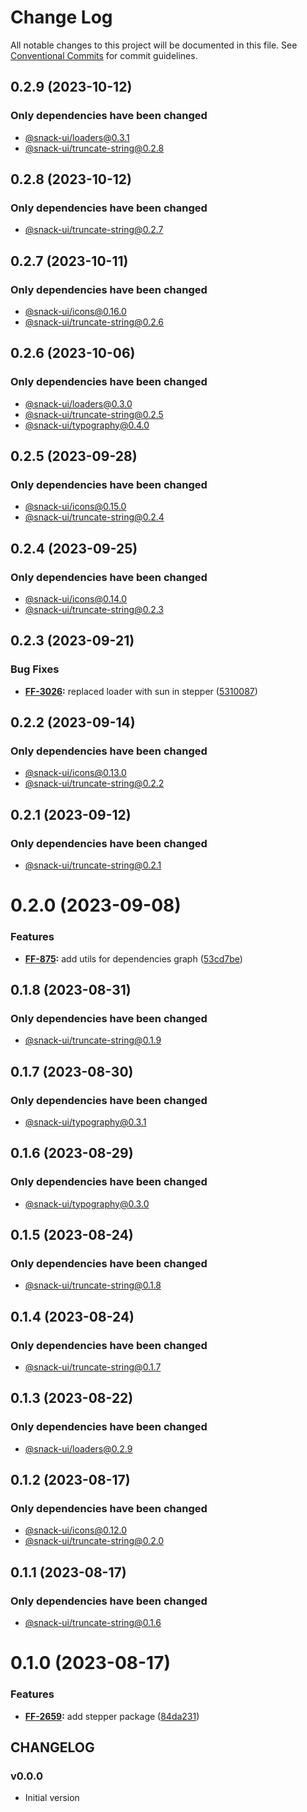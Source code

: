 # Change Log

All notable changes to this project will be documented in this file.
See [Conventional Commits](https://conventionalcommits.org) for commit guidelines.

## 0.2.9 (2023-10-12)

### Only dependencies have been changed
* [@snack-ui/loaders@0.3.1](https://git.sbercloud.tech/sbercloud-ui/tokens-design-system/snack-uikit/-/blob/master/packages/loaders/CHANGELOG.md)
* [@snack-ui/truncate-string@0.2.8](https://git.sbercloud.tech/sbercloud-ui/tokens-design-system/snack-uikit/-/blob/master/packages/truncate-string/CHANGELOG.md)





## 0.2.8 (2023-10-12)

### Only dependencies have been changed
* [@snack-ui/truncate-string@0.2.7](https://git.sbercloud.tech/sbercloud-ui/tokens-design-system/snack-uikit/-/blob/master/packages/truncate-string/CHANGELOG.md)





## 0.2.7 (2023-10-11)

### Only dependencies have been changed
* [@snack-ui/icons@0.16.0](https://git.sbercloud.tech/sbercloud-ui/tokens-design-system/snack-uikit/-/blob/master/packages/icons/CHANGELOG.md)
* [@snack-ui/truncate-string@0.2.6](https://git.sbercloud.tech/sbercloud-ui/tokens-design-system/snack-uikit/-/blob/master/packages/truncate-string/CHANGELOG.md)





## 0.2.6 (2023-10-06)

### Only dependencies have been changed
* [@snack-ui/loaders@0.3.0](https://git.sbercloud.tech/sbercloud-ui/tokens-design-system/snack-uikit/-/blob/master/packages/loaders/CHANGELOG.md)
* [@snack-ui/truncate-string@0.2.5](https://git.sbercloud.tech/sbercloud-ui/tokens-design-system/snack-uikit/-/blob/master/packages/truncate-string/CHANGELOG.md)
* [@snack-ui/typography@0.4.0](https://git.sbercloud.tech/sbercloud-ui/tokens-design-system/snack-uikit/-/blob/master/packages/typography/CHANGELOG.md)





## 0.2.5 (2023-09-28)

### Only dependencies have been changed
* [@snack-ui/icons@0.15.0](https://git.sbercloud.tech/sbercloud-ui/tokens-design-system/snack-uikit/-/blob/master/packages/icons/CHANGELOG.md)
* [@snack-ui/truncate-string@0.2.4](https://git.sbercloud.tech/sbercloud-ui/tokens-design-system/snack-uikit/-/blob/master/packages/truncate-string/CHANGELOG.md)





## 0.2.4 (2023-09-25)

### Only dependencies have been changed
* [@snack-ui/icons@0.14.0](https://git.sbercloud.tech/sbercloud-ui/tokens-design-system/snack-uikit/-/blob/master/packages/icons/CHANGELOG.md)
* [@snack-ui/truncate-string@0.2.3](https://git.sbercloud.tech/sbercloud-ui/tokens-design-system/snack-uikit/-/blob/master/packages/truncate-string/CHANGELOG.md)





## 0.2.3 (2023-09-21)


### Bug Fixes

* **[FF-3026](https://jira.sbercloud.tech/browse/FF-3026):** replaced loader with sun in stepper ([5310087](https://git.sbercloud.tech/sbercloud-ui/tokens-design-system/snack-uikit/commits/5310087b0d40ec9bfaf25f64797c98fc1c57427c))





## 0.2.2 (2023-09-14)

### Only dependencies have been changed
* [@snack-ui/icons@0.13.0](https://git.sbercloud.tech/sbercloud-ui/tokens-design-system/snack-uikit/-/blob/master/packages/icons/CHANGELOG.md)
* [@snack-ui/truncate-string@0.2.2](https://git.sbercloud.tech/sbercloud-ui/tokens-design-system/snack-uikit/-/blob/master/packages/truncate-string/CHANGELOG.md)





## 0.2.1 (2023-09-12)

### Only dependencies have been changed
* [@snack-ui/truncate-string@0.2.1](https://git.sbercloud.tech/sbercloud-ui/tokens-design-system/snack-uikit/-/blob/master/packages/truncate-string/CHANGELOG.md)





# 0.2.0 (2023-09-08)


### Features

* **[FF-875](https://jira.sbercloud.tech/browse/FF-875):** add utils for dependencies graph ([53cd7be](https://git.sbercloud.tech/sbercloud-ui/tokens-design-system/snack-uikit/commits/53cd7be638f01e573cb52b2417a39f4df4f6089b))





## 0.1.8 (2023-08-31)

### Only dependencies have been changed
* [@snack-ui/truncate-string@0.1.9](https://git.sbercloud.tech/sbercloud-ui/tokens-design-system/snack-uikit/-/blob/master/packages/truncate-string/CHANGELOG.md)





## 0.1.7 (2023-08-30)

### Only dependencies have been changed
* [@snack-ui/typography@0.3.1](https://git.sbercloud.tech/sbercloud-ui/tokens-design-system/snack-uikit/-/blob/master/packages/typography/CHANGELOG.md)





## 0.1.6 (2023-08-29)

### Only dependencies have been changed
* [@snack-ui/typography@0.3.0](https://git.sbercloud.tech/sbercloud-ui/tokens-design-system/snack-uikit/-/blob/master/packages/typography/CHANGELOG.md)





## 0.1.5 (2023-08-24)

### Only dependencies have been changed
* [@snack-ui/truncate-string@0.1.8](https://git.sbercloud.tech/sbercloud-ui/tokens-design-system/snack-uikit/-/blob/master/packages/truncate-string/CHANGELOG.md)





## 0.1.4 (2023-08-24)

### Only dependencies have been changed
* [@snack-ui/truncate-string@0.1.7](https://git.sbercloud.tech/sbercloud-ui/tokens-design-system/snack-uikit/-/blob/master/packages/truncate-string/CHANGELOG.md)





## 0.1.3 (2023-08-22)

### Only dependencies have been changed
* [@snack-ui/loaders@0.2.9](https://git.sbercloud.tech/sbercloud-ui/tokens-design-system/snack-uikit/-/blob/master/packages/loaders/CHANGELOG.md)





## 0.1.2 (2023-08-17)

### Only dependencies have been changed
* [@snack-ui/icons@0.12.0](https://git.sbercloud.tech/sbercloud-ui/tokens-design-system/snack-uikit/-/blob/master/packages/icons/CHANGELOG.md)
* [@snack-ui/truncate-string@0.2.0](https://git.sbercloud.tech/sbercloud-ui/tokens-design-system/snack-uikit/-/blob/master/packages/truncate-string/CHANGELOG.md)





## 0.1.1 (2023-08-17)

### Only dependencies have been changed
* [@snack-ui/truncate-string@0.1.6](https://git.sbercloud.tech/sbercloud-ui/tokens-design-system/snack-uikit/-/blob/master/packages/truncate-string/CHANGELOG.md)





# 0.1.0 (2023-08-17)


### Features

* **[FF-2659](https://jira.sbercloud.tech/browse/FF-2659):** add stepper package ([84da231](https://git.sbercloud.tech/sbercloud-ui/tokens-design-system/snack-uikit/commits/84da2319642ef7a8a31bb2020d0c914bfd61ea04))





## CHANGELOG

### v0.0.0

- Initial version

